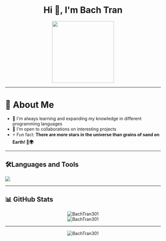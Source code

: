 <h1 align="center">Hi 👋, I'm Bach Tran</h1>

<div align="center">
  <img height="200" src="https://i.imgur.com/4ASafy0.png"  />
</div>

---

# 🚀 About Me

- 🌱 I'm always learning and expanding my knowledge in different programming languages
- 👯 I'm open to collaborations on interesting projects
- ⚡ Fun fact: **There are more stars in the universe than grains of sand on Earth! 🌌🌍**

---

## 🛠️Languages and Tools

<img align="center" src="https://skillicons.dev/icons?i=html,css,tailwind,pug,react,java,js,nodejs,python,tensorflow,django,postman,discord,mongodb,git,github,php,laravel,ts,flutter,vite&theme=dark"/>

---

## 📊 GitHub Stats

<div align="center">
  <img src="https://github-readme-stats.vercel.app/api?username=BachTran301&show_icons=true&count_private=true&theme=vue" alt="BachTran301" />
</div>

<div align="center">
  <img src="https://github-readme-stats.vercel.app/api/top-langs?username=BachTran301&show_icons=true&locale=en&layout=compact&theme=vue" alt="BachTran301" />
</div>

---

<div align="center">
  <img src="https://komarev.com/ghpvc/?username=BachTran301&label=Profile%20views&color=brightgreen" alt="BachTran301" />
</div>
